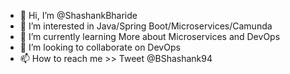 - 👋 Hi, I’m @ShashankBharide
- 👀 I’m interested in Java/Spring Boot/Microservices/Camunda
- 🌱 I’m currently learning More about Microservices and DevOps
- 💞️ I’m looking to collaborate on DevOps
- 📫 How to reach me >> Tweet @BShashank94

<!---
ShashankBharide/ShashankBharide is a ✨ special ✨ repository because its `README.md` (this file) appears on your GitHub profile.
You can click the Preview link to take a look at your changes.
--->
